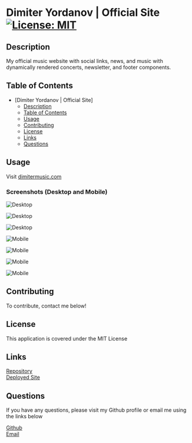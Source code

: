# Dimiter Yordanov | Official Site [![License: MIT](https://img.shields.io/badge/License-MIT-yellow.svg)](https://opensource.org/licenses/MIT)

## Description
My official music website with social links, news, and music with dynamically rendered concerts, newsletter, and footer components.

## Table of Contents
- [Dimiter Yordanov | Official Site]
  - [Description](#description)
  - [Table of Contents](#table-of-contents)
  - [Usage](#usage)
  - [Contributing](#contributing)
  - [License](#license)
  - [Links](#links)
  - [Questions](#questions)

## Usage
Visit [dimitermusic.com](https://www.dimitermusic.com)

### Screenshots (Desktop and Mobile)
![Desktop](./assets/images/ss1d.png)  

![Desktop](./assets/images/ss2d.png)  

![Desktop](./assets/images/ss3d.png)  

![Mobile](./assets/images/ss1m.png)  

![Mobile](./assets/images/ss2m.png)  

![Mobile](./assets/images/ss3m.png)  

![Mobile](./assets/images/ss4m.png)  


## Contributing
To contribute, contact me below!

## License
This application is covered under the MIT License

## Links
[Repository](https://github.com/dimitermusic/official-website)  
[Deployed Site](https://www.dimitermusic.com)

## Questions
If you have any questions, please visit my Github profile or email me using the links below

[Github](https://github.com/dimitermusic)  
[Email](mailto:info@dimitermusic.com)

